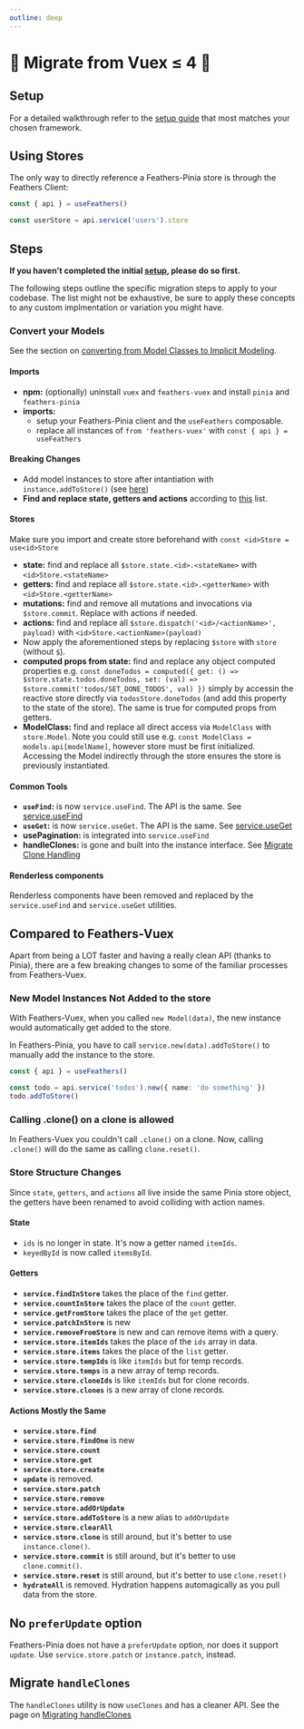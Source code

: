 ```yaml
---
outline: deep
---
```


<script setup>
import Badge from '../components/Badge.vue'
import BlockQuote from '../components/BlockQuote.vue'
</script>

# 🚧 Migrate from Vuex ≤ 4 🚧

## Setup

For a detailed walkthrough refer to the [setup guide](/guide/setup) that most matches your chosen framework.

## Using Stores

The only way to directly reference a Feathers-Pinia store is through the Feathers Client:

```ts
const { api } = useFeathers()

const userStore = api.service('users').store
```

## Steps

**If you haven't completed the initial [setup](./setup), please do so first.**

The following steps outline the specific migration steps to apply to your codebase. The list might not be exhaustive, be sure to apply these concepts to any custom implmentation or variation you might have.

### Convert your Models

See the section on [converting from Model Classes to Implicit Modeling](/guide/migrate-models).

#### Imports

- **npm:** (optionally) uninstall `vuex` and `feathers-vuex` and install `pinia` and `feathers-pinia`
- **imports:**
  - setup your Feathers-Pinia client and the `useFeathers` composable.
  - replace all instances of `from 'feathers-vuex'` with `const { api } = useFeathers`

#### Breaking Changes

- Add model instances to store after intantiation with `instance.addToStore()` (see [here](./index#new-model-instances-not-added-to-the-store))
- **Find and replace state, getters and actions** according to [this](./index#store-structure-changes) list.

#### Stores

Make sure you import and create store beforehand with `const <id>Store = use<id>Store`

- **state:** find and replace all `$store.state.<id>.<stateName>` with `<id>Store.<stateName>`
- **getters:** find and replace all `$store.state.<id>.<getterName>` with `<id>Store.<getterName>`
- **mutations:** find and remove all mutations and invocations via `$store.commit`. Replace with actions if needed.
- **actions:** find and replace all `$store.dispatch('<id>/<actionName>', payload)` with `<id>Store.<actionName>(payload)`
- Now apply the aforementioned steps by replacing `$store` with `store` (without `$`).
- **computed props from state:** find and replace any object computed properties e.g. `const doneTodos = computed({ get: () => $store.state.todos.doneTodos, set: (val) => $store.commit('todos/SET_DONE_TODOS', val) })` simply by accessin the reactive store directly via `todosStore.doneTodos` (and add this property to the state of the store). The same is true for computed props from getters.
- **ModelClass:** find and replace all direct access via `ModelClass` with `store.Model`. Note you could still use e.g. `const ModelClass = models.api[modelName]`, however store must be first initialized. Accessing the Model indirectly through the store ensures the store is previously instantiated.

#### Common Tools

- **`useFind`:** is now `service.useFind`. The API is the same. See [service.useFind](./services#useFind)
- **`useGet`:** is now `service.useGet`. The API is the same. See [service.useGet](/guide/services#useGet)
- **usePagination:** is integrated into `service.useFind`
- **handleClones:** is gone and built into the instance interface. See [Migrate Clone Handling](/guide/migrate-handle-clones)

#### Renderless components

Renderless components have been removed and replaced by the `service.useFind` and `service.useGet` utilities.

## Compared to Feathers-Vuex

Apart from being a LOT faster and having a really clean API (thanks to Pinia), there are a few breaking changes to some
of the familiar processes from Feathers-Vuex.

### New Model Instances Not Added to the store

With Feathers-Vuex, when you called `new Model(data)`, the new instance would automatically get added to the store.

In Feathers-Pinia, you have to call `service.new(data).addToStore()` to manually add the instance to the store.

```ts
const { api } = useFeathers()

const todo = api.service('todos').new({ name: 'do something' })
todo.addToStore()
```

### Calling .clone() on a clone is allowed

In Feathers-Vuex you couldn't call `.clone()` on a clone. Now, calling `.clone()` will do the same as calling
`clone.reset()`.

### Store Structure Changes

Since `state`, `getters`, and `actions` all live inside the same Pinia store object, the getters have been renamed to
avoid colliding with action names.

#### State

- `ids` is no longer in state. It's now a getter named `itemIds`.
- `keyedById` is now called `itemsById`.

#### Getters

- **`service.findInStore`** takes the place of the `find` getter.
- **`service.countInStore`** takes the place of the `count` getter.
- **`service.getFromStore`** takes the place of the `get` getter.
- **`service.patchInStore`** is new
- **`service.removeFromStore`** is new and can remove items with a query.
- **`service.store.itemIds`** takes the place of the `ids` array in data.
- **`service.store.items`** takes the place of the `list` getter.
- **`service.store.tempIds`** is like `itemIds` but for temp records.
- **`service.store.temps`** is a new array of temp records.
- **`service.store.cloneIds`** is like `itemIds` but for clone records.
- **`service.store.clones`** is a new array of clone records.

#### Actions Mostly the Same

- **`service.store.find`**
- **`service.store.findOne`** is new
- **`service.store.count`**
- **`service.store.get`**
- **`service.store.create`**
- **`update`** is removed.
- **`service.store.patch`**
- **`service.store.remove`**
- **`service.store.addOrUpdate`**
- **`service.store.addToStore`** is a new alias to `addOrUpdate`
- **`service.store.clearAll`**
- **`service.store.clone`** is still around, but it's better to use `instance.clone()`.
- **`service.store.commit`** is still around, but it's better to use `clone.commit()`.
- **`service.store.reset`** is still around, but it's better to use `clone.reset()`
- **`hydrateAll`** is removed. Hydration happens automagically as you pull data from the store.

## No `preferUpdate` option

Feathers-Pinia does not have a `preferUpdate` option, nor does it support `update`.  Use `service.store.patch` or
`instance.patch`, instead.

## Migrate `handleClones`

The `handleClones` utility is now `useClones` and has a cleaner API. See the page on [Migrating handleClones](/guide/migrate-handle-clones)
